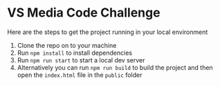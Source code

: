 # VS Media Code Challenge

Here are the steps to get the project running in your local environment

 1. Clone the repo on to your machine
 2. Run `npm install` to install dependencies
 3. Run `npm run start` to start a local dev server
 4. Alternatively you can run `npm run build` to build the project and then open the `index.html` file in the `public` folder 
